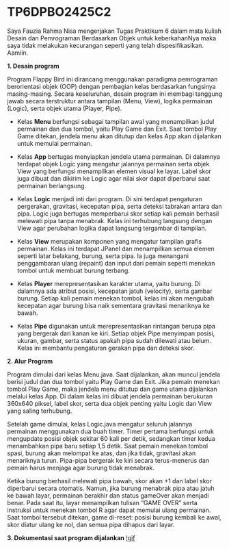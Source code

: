 # TP6DPBO2425C2
Saya Fauzia Rahma Nisa mengerjakan Tugas Praktikum 6 dalam mata kuliah Desain dan Pemrograman Berdasarkan Objek untuk keberkahanNya maka saya tidak melakukan kecurangan seperti yang telah dispesifikasikan. Aamiin.

**1. Desain program**

Program Flappy Bird ini dirancang menggunakan paradigma pemrograman berorientasi objek (OOP) dengan pembagian kelas berdasarkan fungsinya masing-masing. Secara keseluruhan, desain program ini membagi tanggung jawab secara terstruktur antara tampilan (Menu, View), logika permainan (Logic), serta objek utama (Player, Pipe). 

- Kelas **Menu** berfungsi sebagai tampilan awal yang menampilkan judul permainan dan dua tombol, yaitu Play Game dan Exit. Saat tombol Play Game ditekan, jendela menu akan ditutup dan kelas App akan dijalankan untuk memulai permainan.

- Kelas **App** bertugas menyiapkan jendela utama permainan. Di dalamnya terdapat objek Logic yang mengatur jalannya permainan serta objek View yang berfungsi menampilkan elemen visual ke layar. Label skor juga dibuat dan dikirim ke Logic agar nilai skor dapat diperbarui saat permainan berlangsung.

- Kelas **Logic** menjadi inti dari program. Di sini terdapat pengaturan pergerakan, gravitasi, kecepatan pipa, serta deteksi tabrakan antara dan pipa. Logic juga bertugas memperbarui skor setiap kali pemain berhasil melewati pipa tanpa menabrak. Kelas ini terhubung langsung dengan View agar perubahan logika dapat langsung tergambar di tampilan.

- Kelas **View** merupakan komponen yang mengatur tampilan grafis permainan. Kelas ini terdapat JPanel dan menampilkan semua elemen seperti latar belakang, burung, serta pipa. Ia juga menangani penggambaran ulang (repaint) dan input dari pemain seperti menekan tombol untuk membuat burung terbang.

- Kelas **Player** merepresentasikan karakter utama, yaitu burung. Di dalamnya ada atribut posisi, kecepatan jatuh (velocity), serta gambar burung. Setiap kali pemain menekan tombol, kelas ini akan mengubah kecepatan agar burung bisa naik sementara gravitasi menariknya ke bawah.

- Kelas **Pipe** digunakan untuk merepresentasikan rintangan berupa pipa yang bergerak dari kanan ke kiri. Setiap objek Pipe menyimpan posisi, ukuran, gambar, serta status apakah pipa sudah dilewati atau belum. Kelas ini membantu pengaturan gerakan pipa dan deteksi skor.

**2. Alur Program**

  Program dimulai dari kelas Menu.java. Saat dijalankan, akan muncul jendela berisi judul dan dua tombol yaitu Play Game dan Exit. Jika pemain menekan tombol Play Game, maka jendela menu ditutup dan game utama dijalankan melalui kelas App. Di dalam kelas ini dibuat jendela permainan berukuran 360x640 piksel, label skor, serta dua objek penting yaitu Logic dan View yang saling terhubung.

  Setelah game dimulai, kelas Logic.java mengatur seluruh jalannya permainan menggunakan dua buah timer. Timer pertama berfungsi untuk mengupdate posisi objek sekitar 60 kali per detik, sedangkan timer kedua menambahkan pipa baru setiap 1,5 detik. Saat pemain menekan tombol spasi, burung akan melompat ke atas, dan jika tidak, gravitasi akan menariknya turun. Pipa-pipa bergerak ke kiri secara terus-menerus dan pemain harus menjaga agar burung tidak menabrak.

  Ketika burung berhasil melewati pipa bawah, skor akan +1 dan label skor diperbarui secara otomatis. Namun, jika burung menabrak pipa atau jatuh ke bawah layar, permainan berakhir dan status gameOver akan menjadi benar. Pada saat itu, layar menampilkan tulisan “GAME OVER” serta instruksi untuk menekan tombol R agar dapat memulai ulang permainan. Saat tombol tersebut ditekan, game di-reset: posisi burung kembali ke awal, skor diatur ulang ke nol, dan semua pipa dihapus dari layar.

**3. Dokumentasi saat program dijalankan**
[!gif](Dokumentasi/Tp6.gif)
